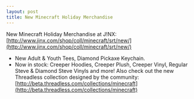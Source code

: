 ```yaml
---
layout: post
title: New Minecraft Holiday Merchandise
---
```

New Minecraft Holiday Merchandise at J!NX:
[http://www.jinx.com/shop/coll/minecraft/srt/new/](http://www.jinx.com/shop/coll/minecraft/srt/new/)
- New Adult & Youth Tees, Diamond Pickaxe Keychain. 
- Now in stock: Creeper Hoodies, Creeper Plush, Creeper Vinyl, Regular Steve & Diamond Steve Vinyls and more!
Also check out the new Threadless collection designed by the community:
[http://beta.threadless.com/collections/minecraft](http://beta.threadless.com/collections/minecraft)